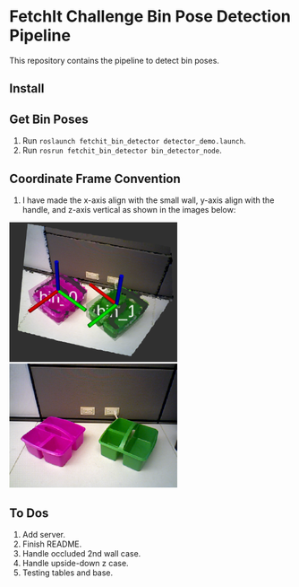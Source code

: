 # FetchIt Challenge Bin Pose Detection Pipeline

This repository contains the pipeline to detect bin poses.

## Install 

## Get Bin Poses
1. Run `roslaunch fetchit_bin_detector detector_demo.launch`.
1. Run `rosrun fetchit_bin_detector bin_detector_node`.

## Coordinate Frame Convention
1. I have made the x-axis align with the small wall, y-axis align with the handle, and z-axis vertical
as shown in the images below:

<img src="./img/pcl_pose.png" alt="Bin Pose Point Cloud" width="300"> <img src="./img/img.png" alt="Bin Pose Point Cloud" width="300">

## To Dos
1. Add server.
1. Finish README.
1. Handle occluded 2nd wall case.
1. Handle upside-down z case.
1. Testing tables and base.
